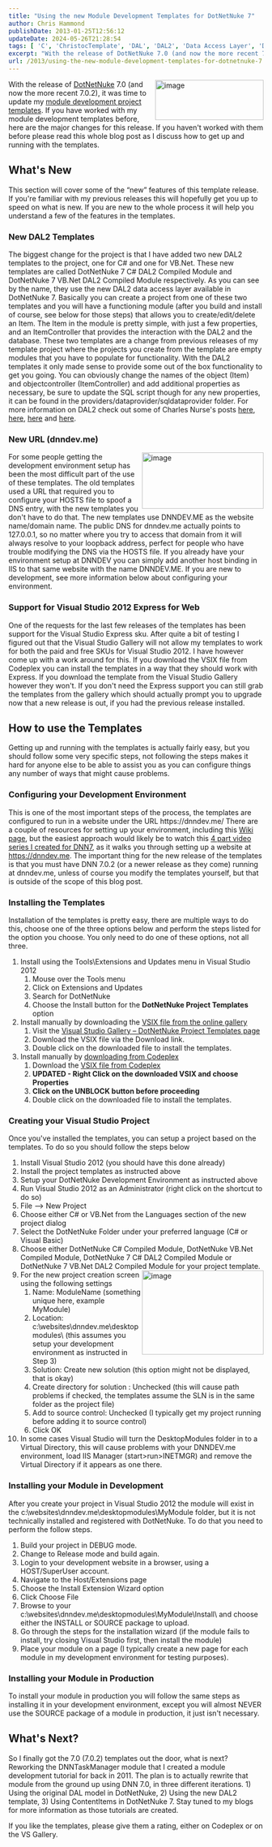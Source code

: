 ```yaml
---
title: "Using the new Module Development Templates for DotNetNuke 7"
author: Chris Hammond
publishDate: 2013-01-25T12:56:12
updateDate: 2024-05-26T21:28:54
tags: [ 'C', 'ChristocTemplate', 'DAL', 'DAL2', 'Data Access Layer', 'Developer', 'Development', 'DNN', 'DotNetNuke', 'Module Development', 'Software', 'Templates', 'VBNet', 'Visual Studio' ]
excerpt: "With the release of DotNetNuke 7.0 (and now the more recent 7.0.2), it was time to update my module development project templates. If you have worked with my module development templates before, here are the major changes for this release. If you haven't worked with them before please read this whole blog post as I discuss how to get up and running with the templates. "
url: /2013/using-the-new-module-development-templates-for-dotnetnuke-7  # Use the generated URL with year
---
```

<p><a data-ob="lightbox[ThisPost]" href="/assets/images/PublishThumbnails//windows-live-writer/using-the-new-module-development-templat_858b/image_6.png"><img alt="image" class="dnnRight" height="79" src="/assets/images/PublishThumbnails//Windows-Live-Writer/Using-the-new-Module-Development-Templat_858B/image_thumb_2.png" style="display: inline; background-image: none; border-width: 0px; border-style: solid; float: right;" title="image" width="214" /></a>With the release of <a href="https://www.dotnetnuke.com" target="_blank">DotNetNuke</a> 7.0 (and now the more recent 7.0.2), it was time to update my <a href="https://github.com/ChrisHammond/DNNTemplates" target="_blank">module development project templates</a>. If you have worked with my module development templates before, here are the major changes for this release. If you haven't worked with them before please read this whole blog post as I discuss how to get up and running with the templates.</p>  <h2>What's New</h2>  <p>This section will cover some of the &ldquo;new&rdquo; features of this template release. If you're familiar with my previous releases this will hopefully get you up to speed on what is new. If you are new to the whole process it will help you understand a few of the features in the templates.</p>  <h3>New DAL2 Templates</h3>  <p>The biggest change for the project is that I have added two new DAL2 templates to the project, one for C# and one for VB.Net. These new templates are called DotNetNuke 7 C# DAL2 Compiled Module and DotNetNuke 7 VB.Net DAL2 Compiled Module respectively. As you can see by the name, they use the new DAL2 data access layer available in DotNetNuke 7. Basically you can create a project from one of these two templates and you will have a functioning module (after you build and install of course, see below for those steps) that allows you to create/edit/delete an Item. The Item in the module is pretty simple, with just a few properties, and an ItemController that provides the interaction with the DAL2 and the database. These two templates are a change from previous releases of my template project where the projects you create from the template are empty modules that you have to populate for functionality. With the DAL2 templates it only made sense to provide some out of the box functionality to get you going. You can obviously change the names of the object (Item) and objectcontroller (ItemController) and add additional properties as necessary, be sure to update the SQL script though for any new properties, it can be found in the providers/dataprovider/sqldataprovider folder. For more information on DAL2 check out some of Charles Nurse's posts <a href="https://www.dotnetnuke.com/Resources/Blogs/EntryId/3494/DAL-2-A-New-DotNetNuke-Data-Layer-for-a-New-Decade.aspx" target="_blank">here</a>, <a href="https://www.dotnetnuke.com/Resources/Blogs/EntryId/3497/DAL-2-Using-the-new-Repository-to-Persist-Objects-CBO-on-steroids.aspx" target="_blank">here</a>, <a href="https://www.dotnetnuke.com/Resources/Blogs/EntryId/3498/DAL-2-Caching-Scoping-and-Custom-Mappings.aspx" target="_blank">here</a> and <a href="https://www.dotnetnuke.com/Resources/Blogs/EntryId/3534/DAL-2-Controlling-your-Mappings.aspx" target="_blank">here</a>.</p>  <h3>New URL (dnndev.me)</h3>  <p><a data-ob="lightbox[ThisPost]" href="/assets/images/PublishThumbnails//Windows-Live-Writer/Using-the-new-Module-Development-Templat_858B/image_10.png"><img alt="image" class="dnnRight" height="111" src="/assets/images/PublishThumbnails//Windows-Live-Writer/Using-the-new-Module-Development-Templat_858B/image_thumb_4.png" style="display: inline; background-image: none; border-width: 0px; border-style: solid; float: right;" title="image" width="240" /></a>For some people getting the development environment setup has been the most difficult part of the use of these templates. The old templates used a URL that required you to configure your HOSTS file to spoof a DNS entry, with the new templates you don't have to do that. The new templates use DNNDEV.ME as the website name/domain name. The public DNS for dnndev.me actually points to 127.0.0.1, so no matter where you try to access that domain from it will always resolve to your loopback address, perfect for people who have trouble modifying the DNS via the HOSTS file. If you already have your environment setup at DNNDEV you can simply add another host binding in IIS to that same website with the name DNNDEV.ME. If you are new to development, see more information below about configuring your environment.</p>  <h3>Support for Visual Studio 2012 Express for Web</h3>  <p>One of the requests for the last few releases of the templates has been support for the Visual Studio Express sku. After quite a bit of testing I figured out that the Visual Studio Gallery will not allow my templates to work for both the paid and free SKUs for Visual Studio 2012. I have however come up with a work around for this. If you download the VSIX file from Codeplex you can install the templates in a way that they should work with Express. If you download the template from the Visual Studio Gallery however they won't. If you don't need the Express support you can still grab the templates from the gallery which should actually prompt you to upgrade now that a new release is out, if you had the previous release installed.</p>  <h2>How to use the Templates</h2>  <p>Getting up and running with the templates is actually fairly easy, but you should follow some very specific steps, not following the steps makes it hard for anyone else to be able to assist you as you can configure things any number of ways that might cause problems.</p>  <h3>Configuring your Development Environment</h3>  <p>This is one of the most important steps of the process, the templates are configured to run in a website under the URL https://dnndev.me/ There are a couple of resources for setting up your environment, including this <a href="https://www.dotnetnuke.com/Resources/Wiki/Page/development-environment.aspx" target="_blank">Wiki page</a>, but the easiest approach would likely be to watch this <a href="https://www.dotnetnuke.com/Resources/Video-Library/Viewer/Video/515/View/Details/DNN-7-0-Installation-Part-1-File-System-Configuration.aspx" target="_blank">4 part video series I created for DNN7</a>, as it walks you through setting up a website at <a href="https://dnndev.me">https://dnndev.me</a>. The important thing for the new release of the templates is that you must have DNN 7.0.2 (or a newer release as they come) running at dnndev.me, unless of course you modify the templates yourself, but that is outside of the scope of this blog post.</p>  <h3>Installing the Templates</h3>  <p>Installation of the templates is pretty easy, there are multiple ways to do this, choose one of the three options below and perform the steps listed for the option you choose. You only need to do one of these options, not all three.</p>  <ol>  <li>Install using the Tools\Extensions and Updates menu in Visual Studio 2012  <ol>   <li>Mouse over the Tools menu</li>   <li>Click on Extensions and Updates</li>   <li>Search for DotNetNuke</li>   <li>Choose the Install button for the <strong>DotNetNuke Project Templates</strong> option</li>  </ol>  </li>  <li>Install manually by downloading the <a href="https://visualstudiogallery.msdn.microsoft.com/bdd506ef-d5c3-4274-bf1d-9e673fb23484">VSIX file from the online gallery</a>  <ol>   <li>Visit the <a href="https://visualstudiogallery.msdn.microsoft.com/bdd506ef-d5c3-4274-bf1d-9e673fb23484">Visual Studio Gallery &ndash; DotNetNuke Project Templates page</a></li>   <li>Download the VSIX file via the Download link.</li>   <li>Double click on the downloaded file to install the templates.</li>  </ol>  </li>  <li>Install manually by <a href="https://github.com/ChrisHammond/DNNTemplates">downloading from Codeplex</a>  <ol>   <li>Download the <a href="https://github.com/ChrisHammond/DNNTemplates">VSIX file from Codeplex</a></li>   <li><strong>UPDATED - Right Click on the downloaded VSIX and choose Properties</strong></li>   <li><strong>Click on the UNBLOCK button before proceeding</strong></li>   <li>Double click on the downloaded file to install the templates.</li>  </ol>  </li> </ol>  <h3>Creating your Visual Studio Project</h3>  <p>Once you've installed the templates, you can setup a project based on the templates. To do so you should follow the steps below</p>  <ol>  <li>Install Visual Studio 2012 (you should have this done already)</li>  <li>Install the project templates as instructed above</li>  <li>Setup your DotNetNuke Development Environment as instructed above</li>  <li>Run Visual Studio 2012 as an Administrator (right click on the shortcut to do so)</li>  <li>File &ndash;&gt; New Project</li>  <li>Choose either C# or VB.Net from the Languages section of the new project dialog</li>  <li>Select the DotNetNuke Folder under your preferred language (C# or Visual Basic)</li>  <li>Choose either DotNetNuke C# Compiled Module, DotNetNuke VB.Net Compiled Module, DotNetNuke 7 C# DAL2 Compiled Module or DotNetNuke 7 VB.Net DAL2 Compiled Module for your project template.</li>  <li><a data-ob="lightbox[ThisPost]" href="/assets/images/PublishThumbnails//Windows-Live-Writer/Using-the-new-Module-Development-Templat_858B/image_8.png"><img alt="image" class="dnnRight" height="166" src="/assets/images/PublishThumbnails//Windows-Live-Writer/Using-the-new-Module-Development-Templat_858B/image_thumb_3.png" style="display: inline; background-image: none; border-width: 0px; border-style: solid; float: right;" title="image" width="240" /></a>For the new project creation screen using the following settings  <ol>   <li>Name: ModuleName (something unique here, example MyModule)</li>   <li>Location: c:\websites\dnndev.me\desktopmodules\ (this assumes you setup your development environment as instructed in Step 3)</li>   <li>Solution: Create new solution (this option might not be displayed, that is okay)</li>   <li>Create directory for solution : Unchecked (this will cause path problems if checked, the templates assume the SLN is in the same folder as the project file)</li>   <li>Add to source control: Unchecked (I typically get my project running before adding it to source control)</li>   <li>Click OK</li>  </ol>  </li>  <li>In some cases Visual Studio will turn the DesktopModules folder in to a Virtual Directory, this will cause problems with your DNNDEV.me environment, load IIS Manager (start&gt;run&gt;INETMGR) and remove the Virtual Directory if it appears as one there.  <ol>  </ol>  </li> </ol>  <h3>Installing your Module in Development</h3>  <p>After you create your project in Visual Studio 2012 the module will exist in the c:\websites\dnndev.me\desktopmodules\MyModule folder, but it is not technically installed and registered with DotNetNuke. To do that you need to perform the follow steps.</p>  <ol>  <li>Build your project in DEBUG mode.</li>  <li>Change to Release mode and build again.</li>  <li>Login to your development website in a browser, using a HOST/SuperUser account.</li>  <li>Navigate to the Host/Extensions page</li>  <li>Choose the Install Extension Wizard option</li>  <li>Click Choose File</li>  <li>Browse to your c:\websites\dnndev.me\desktopmodules\MyModule\Install\ and choose either the INSTALL or SOURCE package to upload.</li>  <li>Go through the steps for the installation wizard (if the module fails to install, try closing Visual Studio first, then install the module)</li>  <li>Place your module on a page (I typically create a new page for each module in my development environment for testing purposes).</li> </ol>  <h3>Installing your Module in Production</h3>  <p>To install your module in production you will follow the same steps as installing it in your development environment, except you will almost NEVER use the SOURCE package of a module in production, it just isn't necessary.</p>  <h2>What's Next?</h2>  <p>So I finally got the 7.0 (7.0.2) templates out the door, what is next? Reworking the DNNTaskManager module that I created a module development tutorial for back in 2011. The plan is to actually rewrite that module from the ground up using DNN 7.0, in three different iterations. 1) Using the original DAL model in DotNetNuke, 2) Using the new DAL2 template, 3) Using ContentItems in DotNetNuke 7. Stay tuned to my blogs for more information as those tutorials are created.</p>  <p>If you like the templates, please give them a rating, either on Codeplex or on the VS Gallery.</p> 
